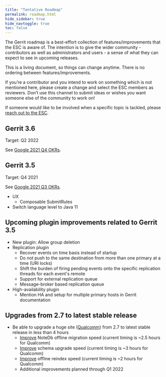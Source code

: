 ```yaml
---
title: "Tentative Roadmap"
permalink: roadmap.html
hide_sidebar: true
hide_navtoggle: true
toc: false
---
```


The Gerrit roadmap is a best-effort collection of features/improvements that the ESC is aware of.
The intention is to give the wider community - contributors as well as administrators and users - a
sense of what they can expect to see in upcoming releases.

This is a living document, so things can change anytime. There is no ordering between
features/improvements.

If you’re a contributor and you intend to work on something which is not mentioned here, please
create a change and select the ESC members as reviewers. Don’t use this channel to submit ideas or
wishes you want someone else of the community to work on!

If someone would like to be involved when a specific topic is tackled, please
[reach out to the ESC](https://gerrit-documentation.storage.googleapis.com/Documentation/3.4.1/dev-roles.html#steering-committee-member).

## Gerrit 3.6
Target: Q2 2022

See [Google 2021 Q4 OKRs](google-okrs.html).

## Gerrit 3.5
Target: Q4 2021

See [Google 2021 Q3 OKRs](google-okrs.html).

* UX
  * Composable SubmitRules
* Switch language level to Java 11

## Upcoming plugin improvements related to Gerrit 3.5
* New plugin: Allow group deletion
* Replication plugin
  * Recover events on time basis instead of startup
  * Do not push to the same destination from more than one primary at a time
    (URI locks)
  * Shift the burden of firing pending events onto the specific
    replication threads for each event's remote
  * Support for external replication queue
  * Message-broker based replication queue
* High-availability plugin
  * Mention HA and setup for multiple primary hosts in Gerrit documentation

## Upgrades from 2.7 to latest stable release
* Be able to upgrade a huge site
  ([Qualcomm](https://groups.google.com/g/repo-discuss/c/WVwvngCkRMs/)) from 2.7
  to latest stable release in less than 4 hours
  * [Improve](https://gerrit-review.googlesource.com/q/hashtag:notedb-migration-optimizations)
    NoteDb offline migration speed (current timing is ~2.5 hours for Qualcomm)
  * [Improve](https://gerrit-review.googlesource.com/q/hashtag:schema-optimizations)
    schema upgrade speed (current timing is ~3 hours for Qualcomm)
  * [Improve](https://gerrit-review.googlesource.com/q/hashtag:reindex-optimizations)
    offline reindex speed (current timing is ~2 hours for Qualcomm)
  * Additional improvements planned through Q1 2022
